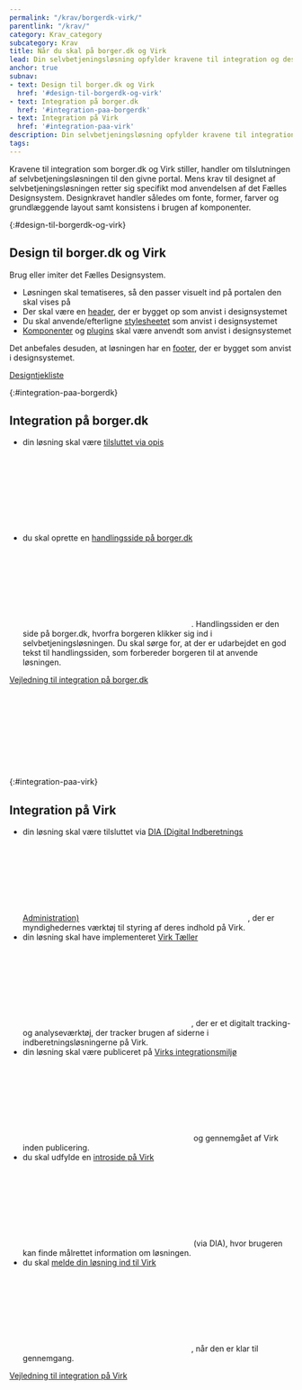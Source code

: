 ```yaml
---
permalink: "/krav/borgerdk-virk/"
parentlink: "/krav/"
category: Krav_category
subcategory: Krav
title: Når du skal på borger.dk og Virk
lead: Din selvbetjeningsløsning opfylder kravene til integration og design, når du har fulgt portalernes integrationsproces og anvendt det Fælles Designsystem som anvist.
anchor: true
subnav:
- text: Design til borger.dk og Virk
  href: '#design-til-borgerdk-og-virk'
- text: Integration på borger.dk
  href: '#integration-paa-borgerdk'
- text: Integration på Virk
  href: '#integration-paa-virk'
description: Din selvbetjeningsløsning opfylder kravene til integration og design, når du har fulgt portalernes integrationsproces og anvendt det Fælles Designsystem som anvist.
tags: 
---
```


Kravene til integration som borger.dk og Virk stiller, handler om tilslutningen af selvbetjeningsløsningen til den givne portal. Mens krav til designet af selvbetjeningsløsningen retter sig specifikt mod anvendelsen af det Fælles Designsystem. Designkravet handler således om fonte, former, farver og grundlæggende layout samt konsistens i brugen af komponenter.

{:#design-til-borgerdk-og-virk}
## Design til borger.dk og Virk

Brug eller imiter det Fælles Designsystem.

- Løsningen skal tematiseres, så den passer visuelt ind på portalen den skal vises på
- Der skal være en <a href="/komponenter/header/">header</a>, der er bygget op som anvist i designsystemet
- Du skal anvende/efterligne <a href="/kode/implementering/">stylesheetet</a> som anvist i designsystemet
- <a href="/komponenter/">Komponenter</a> og <a href="/kode/plugins/">plugins</a> skal være anvendt som anvist i designsystemet

Det anbefales desuden, at løsningen har en <a href="/komponenter/footer/">footer</a>, der er bygget som anvist i designsystemet.

<a href="/design/designtjek/">Designtjekliste</a>

{:#integration-paa-borgerdk}
## Integration på borger.dk

- din løsning skal være <a href="https://www.digitaliser.dk/resource/2406098" class="icon-link">tilsluttet via opis<svg class="icon-svg" focusable="false" aria-hidden="true" tabindex="-1"><use xlink:href="#open-in-new"></use></svg></a>
- du skal oprette en <a href="https://www.digitaliser.dk/resource/4134076" class="icon-link">handlingsside på borger.dk<svg class="icon-svg" focusable="false" aria-hidden="true" tabindex="-1"><use xlink:href="#open-in-new"></use></svg></a>. Handlingssiden er den side på borger.dk, hvorfra borgeren klikker sig ind i selvbetjeningsløsningen. Du skal sørge for, at der er udarbejdet en god tekst til handlingssiden, som forbereder borgeren til at anvende løsningen.

<a href="https://www.digitaliser.dk/resource/4134076" class="icon-link">Vejledning til integration på borger.dk<svg class="icon-svg" focusable="false" aria-hidden="true" tabindex="-1"><use xlink:href="#open-in-new"></use></svg></a>

{:#integration-paa-virk}
## Integration på Virk

- din løsning skal være tilsluttet via <a href="https://myndighedsnet.virk.dk/integration/vaerktoejer/dia-vaerktoejet" class="icon-link">DIA (Digital Indberetnings Administration)<svg class="icon-svg" focusable="false" aria-hidden="true" tabindex="-1"><use xlink:href="#open-in-new"></use></svg></a>, der er myndighedernes værktøj til styring af deres indhold på Virk.
- din løsning skal have implementeret <a href="https://myndighedsnet.virk.dk/virk-viden/virktoejer/services/virk-taeller" class="icon-link">Virk Tæller<svg class="icon-svg" focusable="false" aria-hidden="true" tabindex="-1"><use xlink:href="#open-in-new"></use></svg></a>, der er et digitalt tracking- og analyseværktøj, der tracker brugen af siderne i indberetningsløsningerne på Virk.
- din løsning skal være publiceret på <a href="https://myndighedsnet.virk.dk/virk-viden/integration-og-krav/proaktiv-tilrettelaeggelse/myndighedernes-forarbejde" class="icon-link">Virks integrationsmiljø<svg class="icon-svg" focusable="false" aria-hidden="true" tabindex="-1"><use xlink:href="#open-in-new"></use></svg></a> og gennemgået af Virk inden publicering.
- du skal udfylde en <a href="https://myndighedsnet.virk.dk/virk-viden/virktoejer/indhold-paa-virk" class="icon-link">introside på Virk<svg class="icon-svg" focusable="false" aria-hidden="true" tabindex="-1"><use xlink:href="#open-in-new"></use></svg></a> (via DIA), hvor brugeren kan finde målrettet information om løsningen.
- du skal <a href="https://myndighedsnet.virk.dk/virk-viden/integration-og-krav/proaktiv-tilrettelaeggelse/myndighedernes-forarbejde" class="icon-link">melde din løsning ind til Virk<svg class="icon-svg" focusable="false" aria-hidden="true" tabindex="-1"><use xlink:href="#open-in-new"></use></svg></a>, når den er klar til gennemgang.

<a href="https://myndighedsnet.virk.dk/virk-viden/integration-og-krav" class="icon-link">Vejledning til integration på Virk<svg class="icon-svg" focusable="false" aria-hidden="true" tabindex="-1"><use xlink:href="#open-in-new"></use></svg></a>
